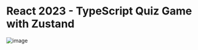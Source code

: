 # React 2023 - TypeScript Quiz Game with Zustand

![image](https://github.com/pGarciaAndres/react-2023/assets/30140745/777ae665-49db-470f-a77b-cc9062fdbed1)

